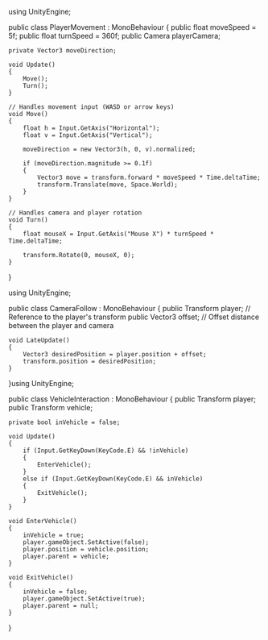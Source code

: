 using UnityEngine;

public class PlayerMovement : MonoBehaviour
{
    public float moveSpeed = 5f;
    public float turnSpeed = 360f;
    public Camera playerCamera;
    
    private Vector3 moveDirection;

    void Update()
    {
        Move();
        Turn();
    }

    // Handles movement input (WASD or arrow keys)
    void Move()
    {
        float h = Input.GetAxis("Horizontal");
        float v = Input.GetAxis("Vertical");

        moveDirection = new Vector3(h, 0, v).normalized;

        if (moveDirection.magnitude >= 0.1f)
        {
            Vector3 move = transform.forward * moveSpeed * Time.deltaTime;
            transform.Translate(move, Space.World);
        }
    }

    // Handles camera and player rotation
    void Turn()
    {
        float mouseX = Input.GetAxis("Mouse X") * turnSpeed * Time.deltaTime;

        transform.Rotate(0, mouseX, 0);
    }
}
<!---
Abhaypotato/Abhaypotato is a ✨ special ✨ repository because its `README.md` (this file) appears on your GitHub profile.
You can click the Preview link to take a look at your changes.
--->
using UnityEngine;

public class CameraFollow : MonoBehaviour
{
    public Transform player;  // Reference to the player's transform
    public Vector3 offset;    // Offset distance between the player and camera

    void LateUpdate()
    {
        Vector3 desiredPosition = player.position + offset;
        transform.position = desiredPosition;
    }
}using UnityEngine;

public class VehicleInteraction : MonoBehaviour
{
    public Transform player;
    public Transform vehicle;

    private bool inVehicle = false;

    void Update()
    {
        if (Input.GetKeyDown(KeyCode.E) && !inVehicle)
        {
            EnterVehicle();
        }
        else if (Input.GetKeyDown(KeyCode.E) && inVehicle)
        {
            ExitVehicle();
        }
    }

    void EnterVehicle()
    {
        inVehicle = true;
        player.gameObject.SetActive(false);
        player.position = vehicle.position;
        player.parent = vehicle;
    }

    void ExitVehicle()
    {
        inVehicle = false;
        player.gameObject.SetActive(true);
        player.parent = null;
    }
}
